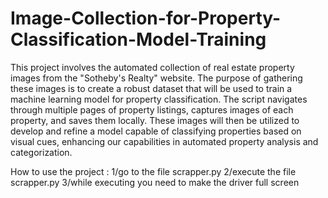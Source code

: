 # Image-Collection-for-Property-Classification-Model-Training
This project involves the automated collection of real estate property images from the "Sotheby's Realty" website. The purpose of gathering these images is to create a robust dataset that will be used to train a machine learning model for property classification. The script navigates through multiple pages of property listings, captures images of each property, and saves them locally. These images will then be utilized to develop and refine a model capable of classifying properties based on visual cues, enhancing our capabilities in automated property analysis and categorization.

How to use the project : 
1/go to the file scrapper.py 
2/execute the file scrapper.py 
3/while executing you need to make the driver full screen 
